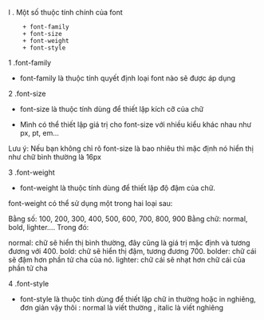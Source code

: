 I . Một số thuộc tính chính của font

        + font-family
        + font-size
        + font-weight
        + font-style

1 .font-family

+ font-family là thuộc tính quyết định loại font nào sẽ được áp dụng

2 .font-size

+ font-size là thuộc tính dùng để thiết lập kích cỡ của chữ

+ Mình có thể thiết lập giá trị cho font-size với nhiều kiểu khác nhau như px, pt, em...

Lưu ý: Nếu bạn không chỉ rõ font-size là bao nhiêu thì mặc định nó hiển thị như chữ bình thường là 16px

3 .font-weight

+ font-weight là thuộc tính dùng để thiết lập độ đậm của chữ.

font-weight có thể sử dụng một trong hai loại sau:
        
Bằng số: 100, 200, 300, 400, 500, 600, 700, 800, 900
Bằng chữ: normal, bold, lighter....
Trong đó:

normal: chữ sẽ hiển thị bình thường, đây cũng là giá trị mặc định và tương đương với 400.
bold: chữ sẽ hiển thị  đậm, tương đương 700.
bolder: chữ cái sẽ đậm hơn phần tử cha của nó.
lighter: chữ cái sẽ nhạt hơn chữ cái của phần tử cha

4 .font-style
+ font-style là thuộc tính dùng để thiết lập chữ in thường hoặc in nghiêng, đơn giản vậy thôi : normal là viết thường , italic là viết nghiêng


